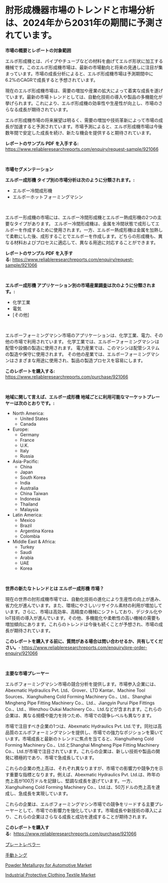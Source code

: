 <p><h1>肘形成機器市場のトレンドと市場分析は、2024年から2031年の期間に予測されています。</h1></p><p><strong>市場の概要とレポートの対象範囲</strong></p>
<p><p>エルボ形成機とは、パイプやチューブなどの材料を曲げてエルボ形状に加工する機械です。このエルボ形成機市場は、最新の市場動向と将来の見通しに注目が集まっています。市場の成長分析によると、エルボ形成機市場は予測期間中に6.2%のCAGRで成長すると予想されています。</p><p>現在のエルボ形成機市場は、需要の増加や産業の拡大によって着実な成長を遂げています。最新の市場トレンドとしては、自動化技術の導入や製品の多機能化が挙げられます。これにより、エルボ形成機の効率性や生産性が向上し、市場のさらなる成長が期待されています。</p><p>エルボ形成機市場の将来展望は明るく、需要の増加や技術革新によって市場の成長が加速すると予測されています。市場予測によると、エルボ形成機市場は今後数年間で安定した成長を続け、新たな機会を提供すると期待されています。</p></p>
<p><strong>レポートのサンプル PDF を入手する:</strong> <a href="https://www.reliableresearchreports.com/enquiry/request-sample/921066">https://www.reliableresearchreports.com/enquiry/request-sample/921066</a></p>
<p>&nbsp;</p>
<p><strong>市場セグメンテーション</strong></p>
<p><strong>エルボー成形機 タイプ別の市場分析は次のように分類されます。:</strong></p>
<p><ul><li>エルボー冷間成形機</li><li>エルボーホットフォーミングマシン</li></ul></p>
<p>&nbsp;</p>
<p><p>エルボー形成機の市場には、エルボー冷間形成機とエルボー熱成形機の2つの主要なタイプがあります。 エルボー冷間形成機は、金属を冷間状態で成形してエルボーを作成するために使用されます。一方、エルボー熱成形機は金属を加熱して柔軟にした後、成形することでエルボーを作成します。どちらの形成機も、異なる材料およびプロセスに適応して、異なる用途に対応することができます。</p></p>
<p><strong>レポートのサンプル PDF を入手する:</strong>&nbsp;<a href="https://www.reliableresearchreports.com/enquiry/request-sample/921066">https://www.reliableresearchreports.com/enquiry/request-sample/921066</a></p>
<p>&nbsp;</p>
<p><strong> エルボー成形機 アプリケーション別の市場産業調査は次のように分類されます。:</strong></p>
<p><ul><li>化学工業</li><li>電気</li><li>[その他]</li></ul></p>
<p>&nbsp;</p>
<p><p>エルボーフォーミングマシン市場のアプリケーションは、化学工業、電力、その他の市場で利用されています。 化学工業では、エルボーフォーミングマシンは配管や設備の製造に使用されます。 電力産業では、このマシンは配管システムの製造や保守に使用されます。 その他の産業では、エルボーフォーミングマシンはさまざまな用途に使用され、製品の製造プロセスを容易にします。</p></p>
<p><strong>このレポートを購入する:</strong>&nbsp; <a href="https://www.reliableresearchreports.com/purchase/921066">https://www.reliableresearchreports.com/purchase/921066</a></p>
<p>&nbsp;</p>
<p><strong>地域に関して言えば、エルボー成形機 地域ごとに利用可能なマーケットプレーヤーは次のとおりです。:</strong></p>
<p><ul>
    <li>
        North America:
        <ul>
            <li>United States</li>
            <li>Canada</li>
        </ul>
    </li>
    <li>
        Europe:
        <ul>
            <li>Germany</li>
            <li>France</li>
            <li>U.K.</li>
            <li>Italy</li>
            <li>Russia</li>
        </ul>
    </li>
    <li>
        Asia-Pacific:
        <ul>
            <li>China</li>
            <li>Japan</li>
            <li>South Korea</li>
            <li>India</li>
            <li>Australia</li>
            <li>China Taiwan</li>
            <li>Indonesia</li>
            <li>Thailand</li>
            <li>Malaysia</li>
        </ul>
    </li>
    <li>
        Latin America:
        <ul>
            <li>Mexico</li>
            <li>Brazil</li>
            <li>Argentina Korea</li>
            <li>Colombia</li>
        </ul>
    </li>
    <li>
        Middle East & Africa:
        <ul>
            <li>Turkey</li>
            <li>Saudi</li>
            <li>Arabia</li>
            <li>UAE</li>
            <li>Korea</li>
        </ul>
    </li>
    </ul></p>
<p>&nbsp;</p>
<p><strong>世界の新たなトレンドとは エルボー成形機 市場？</strong></p>
<p><p>現在の世界の肘形成機市場では、自動化技術の進化により生産性の向上が進み、省力化が進んでいます。また、環境にやさしいリサイクル素材の利用が増加しています。さらに、市場は高効率、高精度の機械にシフトしており、デジタル化やIoT技術の導入が進んでいます。その他、多機能化や柔軟性の高い機械の需要も増加傾向にあります。これらのトレンドは今後も続くことが予想され、市場の成長が期待されています。</p></p>
<p><strong>このレポートを購入する前に、質問がある場合は問い合わせるか、共有してください。</strong>- <a href="https://www.reliableresearchreports.com/enquiry/pre-order-enquiry/921066">https://www.reliableresearchreports.com/enquiry/pre-order-enquiry/921066</a></p>
<p>&nbsp;</p>
<p><strong>主要な市場プレーヤー</strong></p>
<p><p>エルボフォーミングマシン市場の競合分析を提供します。市場参入企業には、Abexmatic Hydraulics Pvt. Ltd、Grover、LTD Kantar、Machine Tool Sources、Xianghuiheng Cold Forming Machinery Co.、Ltd.、Shanghai Mingheng Pipe Fitting Machinery Co.、Ltd.、Jiangyin Purui Pipe Fittings Co.、Ltd.、Wenzhou Oukai Machinery Co.、Ltd.などが含まれます。これらの企業は、異なる規模や能力を持つため、市場での競争レベルも異なります。</p><p>市場で注目すべき企業の1つは、Abexmatic Hydraulics Pvt. Ltd.です。同社は高品質のエルボフォーミングマシンを提供し、市場での強力なポジションを築いています。市場成長と最新のトレンドに焦点を当てると、Xianghuiheng Cold Forming Machinery Co.、Ltd.とShanghai Mingheng Pipe Fitting Machinery Co.、Ltd.が市場で注目されています。これらの企業は、新しい技術や製品の開発に積極的であり、市場で急成長しています。</p><p>これらの企業の売上高は、それぞれ異なりますが、市場での影響力や競争力を示す重要な指標となります。例えば、Abexmatic Hydraulics Pvt. Ltd.は、昨年の売上高が100万ドルを記録し、堅調な成長を遂げています。一方、Xianghuiheng Cold Forming Machinery Co.、Ltd.は、50万ドルの売上高を達成し、急成長を実現しています。</p><p>これらの企業は、エルボフォーミングマシン市場での競争をリードする主要プレーヤーとして、市場での影響力を強化しています。市場成長や新技術の導入により、これらの企業はさらなる成長と成功を達成することが期待されます。</p></p>
<p><strong>このレポートを購入する:</strong>&nbsp;&nbsp;<a href="https://www.reliableresearchreports.com/purchase/921066">https://www.reliableresearchreports.com/purchase/921066</a></p>
<p><p><a href="https://github.com/antony131rp/Market-Research-Report-List-2/blob/main/3144841181985.md">プレートレベラー</a></p><p><a href="https://github.com/bracarafogo/Market-Research-Report-List-2/blob/main/7397414181984.md">手動トング</a></p><p><a href="https://issuu.com/reportprime-2/docs/powder-metallurgy-for-automotive-market-size-2030.">Powder Metallurgy for Automotive Market</a></p><p><a href="https://issuu.com/reportprime-2/docs/industrial-protective-clothing-textile-market-size">Industrial Protective Clothing Textile Market</a></p></p>
